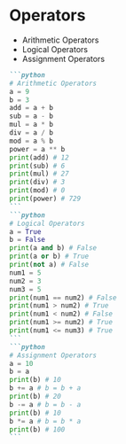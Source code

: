 # Operators

- Arithmetic Operators
- Logical Operators
- Assignment Operators
````md magic-move {lines: true}
```python
# Arithmetic Operators
a = 9
b = 3
add = a + b
sub = a - b
mul = a * b
div = a / b
mod = a % b
power = a ** b
print(add) # 12
print(sub) # 6
print(mul) # 27
print(div) # 3
print(mod) # 0
print(power) # 729
```
```python
# Logical Operators
a = True
b = False
print(a and b) # False
print(a or b) # True
print(not a) # False
num1 = 5
num2 = 3
num3 = 5
print(num1 == num2) # False
print(num1 > num2) # True
print(num1 < num2) # False
print(num1 >= num2) # True
print(num1 <= num3) # True
```
```python
# Assignment Operators
a = 10
b = a
print(b) # 10
b += a # b = b + a
print(b) # 20
b -= a # b = b - a
print(b) # 10
b *= a # b = b * a
print(b) # 100
```
````
